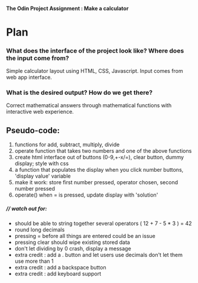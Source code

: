 #### The Odin Project Assignment : Make a calculator

# Plan

### What does the interface of the project look like? Where does the input come from?

Simple calculator layout using HTML, CSS, Javascript. Input comes from web app interface.

### What is the desired output? How do we get there?

Correct mathematical answers through mathematical functions with interactive web experience.

## Pseudo-code:
1. functions for add, subtract, multiply, divide 
2. operate function that takes two numbers and one of the above functions
3. create html interface out of buttons (0-9,+-x/=), clear button, dummy display; style with css
4. a function that populates the display when you click number buttons, 'display value' variable
5. make it work: store first number pressed, operator chosen, second number pressed
6. operate() when = is pressed, update display with 'solution'

##### // watch out for:
* should be able to string together several operators ( 12 + 7 - 5 * 3 ) = 42
* round long decimals
* pressing = before all things are entered could be an issue
* pressing clear should wipe existing stored data
* don't let dividing by 0 crash, display a message
* extra credit : add a . button and let users use decimals don't let them use more than 1
* extra credit : add a backspace button
* extra credit : add keyboard support
